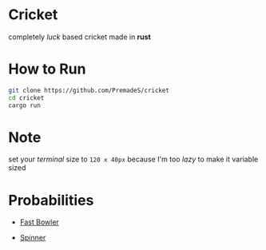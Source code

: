 # Cricket

completely *luck* based cricket made in **rust**

# How to Run

```bash
git clone https://github.com/PremadeS/cricket
cd cricket
cargo run
```

# Note

set your *terminal* size to `120 x 40px` because I'm too *lazy* to make it variable sized

# Probabilities

* [Fast Bowler](https://github.com/PremadeS/cricket/blob/master/FastBowlerProb.txt)

* [Spinner](https://github.com/PremadeS/cricket/blob/master/SpinBowlerProb.txt)

